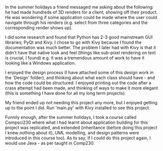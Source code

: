 In the summer holidays a friend messaged me asking about the following: he had made hundreds of 3D renders for a client, showing off their product. He was wondering if some application could be made where the user could navigate through his renders (e.g. select from three categories and the corresponding render shows up).

I did some research and found that Python has 2-3 good mainstream GUI libraries; PyQt and Kivy. I chose to go with Kivy because I found the documentation was much better. The problem I later had with Kivy is that it didn't have that native look and feel (things like sub-pixel rendering on text is crucial, I found) e.g. it was a tremendous amount of work to have it looking like a Windows application. 

I enjoyed the design process (I have attached some of this design work in the 'Design' folder), and thinking about what each class should have - and how the code could be structured. I enjoyed printing out the code after a crass attempt had been made, and thinking of ways to make it more elegant (this is something I have done for all my long term projects). 

My friend ended up not needing this project any more, but I enjoyed getting up to the point I did. Run 'main.py' with Kivy installed to see this project.

Funnily enough, after the summer holidays, I took a course called Compsci230 where what I had learnt about application building for this project was replicated, and extended (inheritance (before doing this project I knew nothing about it), UML modelling, and design patterns were introduced in this course too). As to say, if I could do this project again, I would use Java - as per taught in Comp230.
